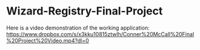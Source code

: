 # Wizard-Registry-Final-Project

Here is a video demonstration of the working application:
https://www.dropbox.com/s/x3kku10815ztwlh/Conner%20McCall%20Final%20Project%20Video.mp4?dl=0
